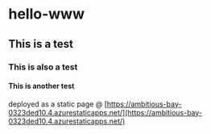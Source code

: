 # hello-www
 
## This is a test

### This is also a test

#### This is another test

deployed as a static page @ [https://ambitious-bay-0323ded10.4.azurestaticapps.net/](https://ambitious-bay-0323ded10.4.azurestaticapps.net/)
